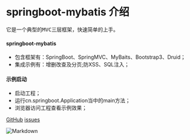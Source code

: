 # springboot-mybatis 介绍 #

<pre>它是一个典型的MVC三层框架，快速简单的上手。</pre>

#### springboot-mybatis

+ 包含框架有：SpringBoot、SpringMVC、MyBaits、Bootstrap3、Druid；
+ 集成示例有：增删改查及分页;防XSS、SQL注入；

#### 示例启动
  
+ 启动工程；
+ 运行cn.springboot.Application当中的main方法；
+ 浏览器访问工程查看示例效果；


[GitHub](https://github.com/wangxinforme) [issues](https://github.com/wangxinforme/springboot-mybatis/issues)

![Markdown](http://wx4.sinaimg.cn/mw690/005OXyHfgy1fh6evxykwhj30ag0as3zv.jpg)
